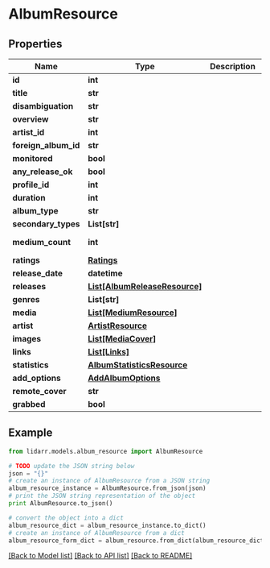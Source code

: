 # AlbumResource


## Properties

Name | Type | Description | Notes
------------ | ------------- | ------------- | -------------
**id** | **int** |  | [optional] 
**title** | **str** |  | [optional] 
**disambiguation** | **str** |  | [optional] 
**overview** | **str** |  | [optional] 
**artist_id** | **int** |  | [optional] 
**foreign_album_id** | **str** |  | [optional] 
**monitored** | **bool** |  | [optional] 
**any_release_ok** | **bool** |  | [optional] 
**profile_id** | **int** |  | [optional] 
**duration** | **int** |  | [optional] 
**album_type** | **str** |  | [optional] 
**secondary_types** | **List[str]** |  | [optional] 
**medium_count** | **int** |  | [optional] [readonly] 
**ratings** | [**Ratings**](Ratings.md) |  | [optional] 
**release_date** | **datetime** |  | [optional] 
**releases** | [**List[AlbumReleaseResource]**](AlbumReleaseResource.md) |  | [optional] 
**genres** | **List[str]** |  | [optional] 
**media** | [**List[MediumResource]**](MediumResource.md) |  | [optional] 
**artist** | [**ArtistResource**](ArtistResource.md) |  | [optional] 
**images** | [**List[MediaCover]**](MediaCover.md) |  | [optional] 
**links** | [**List[Links]**](Links.md) |  | [optional] 
**statistics** | [**AlbumStatisticsResource**](AlbumStatisticsResource.md) |  | [optional] 
**add_options** | [**AddAlbumOptions**](AddAlbumOptions.md) |  | [optional] 
**remote_cover** | **str** |  | [optional] 
**grabbed** | **bool** |  | [optional] 

## Example

```python
from lidarr.models.album_resource import AlbumResource

# TODO update the JSON string below
json = "{}"
# create an instance of AlbumResource from a JSON string
album_resource_instance = AlbumResource.from_json(json)
# print the JSON string representation of the object
print AlbumResource.to_json()

# convert the object into a dict
album_resource_dict = album_resource_instance.to_dict()
# create an instance of AlbumResource from a dict
album_resource_form_dict = album_resource.from_dict(album_resource_dict)
```
[[Back to Model list]](../README.md#documentation-for-models) [[Back to API list]](../README.md#documentation-for-api-endpoints) [[Back to README]](../README.md)



